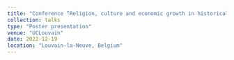 ```yaml
---
title: "Conference “Religion, culture and economic growth in historical perspective”"
collection: talks
type: "Poster presentation"
venue: "UCLouvain"
date: 2022-12-19
location: "Louvain-la-Neuve, Belgium"
---
```

